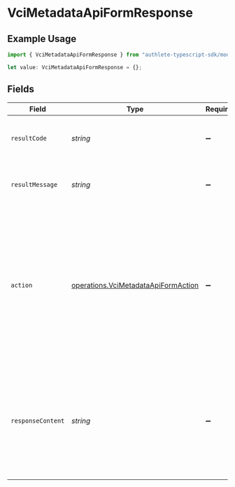 # VciMetadataApiFormResponse

## Example Usage

```typescript
import { VciMetadataApiFormResponse } from "authlete-typescript-sdk/models/operations";

let value: VciMetadataApiFormResponse = {};
```

## Fields

| Field                                                                                                                                                                                                   | Type                                                                                                                                                                                                    | Required                                                                                                                                                                                                | Description                                                                                                                                                                                             |
| ------------------------------------------------------------------------------------------------------------------------------------------------------------------------------------------------------- | ------------------------------------------------------------------------------------------------------------------------------------------------------------------------------------------------------- | ------------------------------------------------------------------------------------------------------------------------------------------------------------------------------------------------------- | ------------------------------------------------------------------------------------------------------------------------------------------------------------------------------------------------------- |
| `resultCode`                                                                                                                                                                                            | *string*                                                                                                                                                                                                | :heavy_minus_sign:                                                                                                                                                                                      | The code which represents the result of the API call.                                                                                                                                                   |
| `resultMessage`                                                                                                                                                                                         | *string*                                                                                                                                                                                                | :heavy_minus_sign:                                                                                                                                                                                      | A short message which explains the result of the API call.                                                                                                                                              |
| `action`                                                                                                                                                                                                | [operations.VciMetadataApiFormAction](../../models/operations/vcimetadataapiformaction.md)                                                                                                              | :heavy_minus_sign:                                                                                                                                                                                      | The next action that the implementation of the credential issuer<br/>metadata endpoint (`/.well-known/openid-credential-issuer`)<br/>should take after getting a response from Authlete's<br/>`/vci/metadata` API.<br/> |
| `responseContent`                                                                                                                                                                                       | *string*                                                                                                                                                                                                | :heavy_minus_sign:                                                                                                                                                                                      | Get the content that the implementation of the credential issuer<br/>metadata endpoint should use when it constructs a response.<br/>                                                                   |